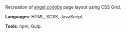 Recreation of [angel.co/jobs](https://angel.co/jobs) page layout using CSS Grid.

**Languages**: HTML, SCSS, JavaScript.

**Tools**: npm, Gulp.
